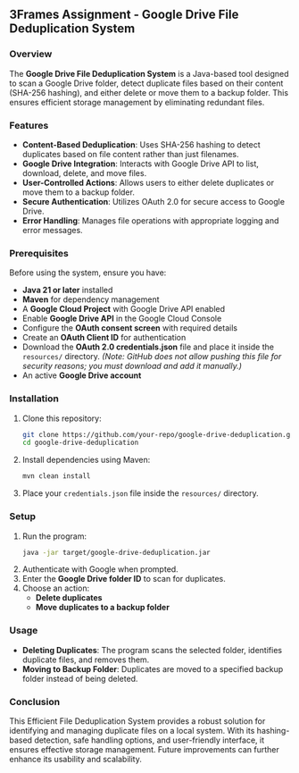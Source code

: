 ## 3Frames Assignment - Google Drive File Deduplication System

### Overview

The **Google Drive File Deduplication System** is a Java-based tool designed to scan a Google Drive folder, detect duplicate files based on their content (SHA-256 hashing), and either delete or move them to a backup folder. This ensures efficient storage management by eliminating redundant files.

### Features

- **Content-Based Deduplication**: Uses SHA-256 hashing to detect duplicates based on file content rather than just filenames.
- **Google Drive Integration**: Interacts with Google Drive API to list, download, delete, and move files.
- **User-Controlled Actions**: Allows users to either delete duplicates or move them to a backup folder.
- **Secure Authentication**: Utilizes OAuth 2.0 for secure access to Google Drive.
- **Error Handling**: Manages file operations with appropriate logging and error messages.

### Prerequisites

Before using the system, ensure you have:

- **Java 21 or later** installed
- **Maven** for dependency management
- A **Google Cloud Project** with Google Drive API enabled
- Enable **Google Drive API** in the Google Cloud Console
- Configure the **OAuth consent screen** with required details
- Create an **OAuth Client ID** for authentication
- Download the **OAuth 2.0 credentials.json** file and place it inside the `resources/` directory. *(Note: GitHub does not allow pushing this file for security reasons; you must download and add it manually.)*
- An active **Google Drive account**

### Installation

1. Clone this repository:
   ```sh
   git clone https://github.com/your-repo/google-drive-deduplication.git
   cd google-drive-deduplication
   ```
2. Install dependencies using Maven:
   ```sh
   mvn clean install
   ```
3. Place your `credentials.json` file inside the `resources/` directory.

### Setup

1. Run the program:
   ```sh
   java -jar target/google-drive-deduplication.jar
   ```
2. Authenticate with Google when prompted.
3. Enter the **Google Drive folder ID** to scan for duplicates.
4. Choose an action:
   - **Delete duplicates**
   - **Move duplicates to a backup folder**

### Usage

- **Deleting Duplicates**: The program scans the selected folder, identifies duplicate files, and removes them.
- **Moving to Backup Folder**: Duplicates are moved to a specified backup folder instead of being deleted.

### Conclusion

This Efficient File Deduplication System provides a robust solution for identifying and managing duplicate files on a local system. With its hashing-based detection, safe handling options, and user-friendly interface, it ensures effective storage management. Future improvements can further enhance its usability and scalability.

